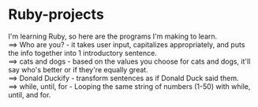 # Ruby-projects
I'm learning Ruby, so here are the programs I'm making to learn.<br>
  ==> Who are you? - it takes user input, capitalizes appropriately, and puts the info together into 1 introductory sentence.<br>
  ==> cats and dogs - based on the values you choose for cats and dogs, it'll say who's better or if they're equally great.<br>
  ==> Donald Duckify - transform sentences as if Donald Duck said them.<br>
  ==> while, until, for - Looping the same string of numbers (1-50) with while, until, and for.
